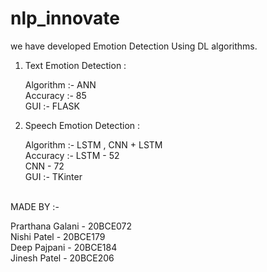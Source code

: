 # nlp_innovate

we have developed Emotion Detection Using DL algorithms.

1) Text Emotion Detection :

   Algorithm :- ANN <br />
   Accuracy :- 85   <br />
   GUI :- FLASK     <br />
   
   
2) Speech Emotion Detection :

   Algorithm :- LSTM , CNN + LSTM <br />
   Accuracy  :- LSTM - 52  <br />
                CNN - 72  <br />
   GUI :- TKinter  <br />
                
 <br />
MADE BY :- <br />

Prarthana Galani - 20BCE072 <br />
Nishi Patel - 20BCE179 <br />
Deep Pajpani - 20BCE184 <br />
Jinesh Patel - 20BCE206<br />
                
